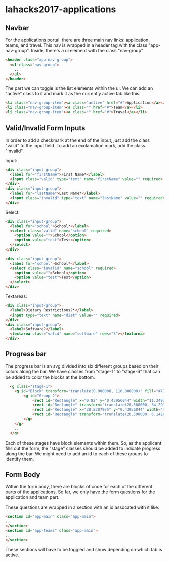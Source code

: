 # lahacks2017-applications

## Navbar
For the applications portal, there are three main nav links: application, teams, and travel. This nav is wrapped in a header tag with the class "app-nav-group". Inside, there's a ul element with the class "nav-group"

```HTML
<header class="app-nav-group">
  <ul class="nav-group">
    ...
  </ul>
</header>
```

The part we can toggle is the list elements within the ul. We can add an "active" class to it and mark it as the currently active tab like this:

```HTML
<li class="nav-group-item"><a class="active" href="#">Application</a></li>
<li class="nav-group-item"><a class="" href="#">Team</a></li>
<li class="nav-group-item"><a class="" href="#">Travel</a></li>
```

## Valid/Invalid Form Inputs
In order to add a checkmark at the end of the input, just add the class "valid" to the input field. To add an exclamation mark, add the class "invalid".

Input:
```HTML
<div class="input-group">
  <label for="firstName">First Name*</label>
  <input class="valid" type="text" name="firstName" value="" required>
</div>
<div class="input-group">
  <label for="lastName">Last Name*</label>
  <input class="invalid" type="text" name="lastName" value="" required>
</div>
```

Select:
```HTML
<div class="input-group">
  <label for="school">School*</label>
  <select class="valid" name="school" required>
    <option value="">School</option>
    <option value="test">Test</option>
  </select>
</div>

<div class="input-group">
  <label for="school">School*</label>
  <select class="invalid" name="school" required>
    <option value="">School</option>
    <option value="test">Test</option>
  </select>
</div>
```

Textareas:
```HTML
<div class="input-group">
  <label>Dietary Restrictions?*</label>
  <input type="text" name="diet" value="" required>
</div>
<div class="input-group">
  <label>Software?</label>
  <textarea class="valid" name="software" rows="3"></textarea>
</div>
```

## Progress bar
The progress bar is an svg divided into six different groups based on their colors along the bar. We have classes from "stage-1" to "stage-6" that can be added to color the blocks at the bottom.

```HTML
  <g class="stage-1">
    <g id="Block" transform="translate(0.000000, 110.000000)" fill="#737373">
        <g id="Group-2">
            <rect id="Rectangle" x="0.82" y="0.43956044" width="11.3492025" height="39.5574862" rx="5.67460123"></rect>
            <rect id="Rectangle" transform="translate(20.500000, 34.293974) rotate(90.000000) translate(-20.500000, -34.293974) " x="14.8253988" y="14.5152304" width="11.3492025" height="39.5574862" rx="5.67460123"></rect>
            <rect id="Rectangle" x="28.8307975" y="0.43956044" width="11.3492025" height="39.5574862" rx="5.67460123"></rect>
            <rect id="Rectangle" transform="translate(20.500000, 6.142634) rotate(90.000000) translate(-20.500000, -6.142634) " x="14.8253988" y="-13.6361095" width="11.3492025" height="39.5574862" rx="5.67460123"></rect>
        </g>
    </g>
    ...
  </g>
```

Each of these stages have block elements within them. So, as the applicant fills out the form, the "stage" classes should be added to indicate progress along the bar. We might need to add an id to each of these groups to identify them.

## Form Body
Within the form body, there are blocks of code for each of the different parts of the applications. So far, we only have the form questions for the application and team part.

These questions are wrapped in a section with an id assocated with it like:

```HTML
<section id="app-main" class="app-main">
...
</section>
<section id="app-teams" class="app-main">
...
</section>
```

These sections will have to be toggled and show depending on which tab is active.
